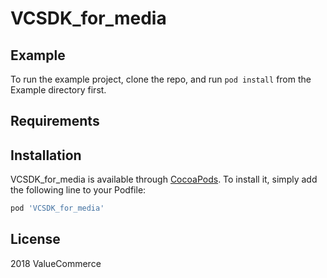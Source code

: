 # VCSDK_for_media

## Example

To run the example project, clone the repo, and run `pod install` from the Example directory first.

## Requirements

## Installation

VCSDK_for_media is available through [CocoaPods](http://cocoapods.org). To install
it, simply add the following line to your Podfile:

```ruby
pod 'VCSDK_for_media'
```

## License

2018 ValueCommerce
